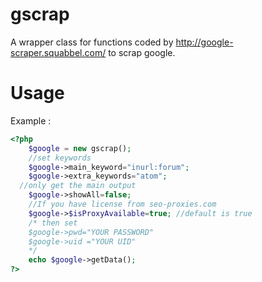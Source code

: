 gscrap
======

A wrapper class for functions coded by http://google-scraper.squabbel.com/ to scrap google.

Usage
=====
Example :
```php
<?php
    $google = new gscrap();
    //set keywords
    $google->main_keyword="inurl:forum";
    $google->extra_keywords="atom";
  //only get the main output
    $google->showAll=false;
	//If you have license from seo-proxies.com
    $google->$isProxyAvailable=true; //default is true
	/* then set
	$google->pwd="YOUR PASSWORD"
	$google->uid ="YOUR UID"
	*/
    echo $google->getData();
?>
```

